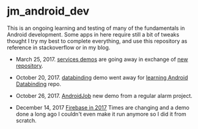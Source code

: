 # jm_android_dev 

This is an ongoing learning and testing of many of the fundamentals in Android development. Some apps in here require still a bit of tweaks thought I try my best to complete everything, and use this repository as reference in stackoverflow or in my blog.

- March 25, 2017. [services demos](https://github.com/juanmendez/jm_android_dev/tree/master/10.services) are going away in exchange of [new repository](https://github.com/juanmendez/reviewing-services).

- October 20, 2017. [databinding](https://github.com/juanmendez/jm_android_dev/tree/master/08.feetWet/07.mvvm) demo went away for [learning Android Databinding](https://github.com/juanmendez/learning-android-databinding) repo.

- October 26, 2017. [AndroidJob](https://github.com/juanmendez/jm_android_dev/tree/master/12.alarms/00.simpleAlarm-AndroidJob!) new demo from a regular alarm project.

- December 14, 2017 [Firebase in 2017](https://github.com/juanmendez/jm_android_dev/tree/master/08.feetWet/08.firebase.2017) Times are changing and a demo done a long ago I couldn't even make it run anymore so I did it from scratch. 

